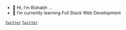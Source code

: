 - 👋 Hi, I’m Rishabh ...
- 🌱 I’m currently learning Full Stack Web Development

 <code backgroudnd-color="color:blue">[Twitter](https://twitter.com/rishabhdasgupta)</code>
 <code>[Twitter](https://github.com/rishabhdasu)</code>

<!---
rishabhdasu/rishabhdasu is a ✨ special ✨ repository because its `README.md` (this file) appears on your GitHub profile.
You can click the Preview link to take a look at your changes.
--->
